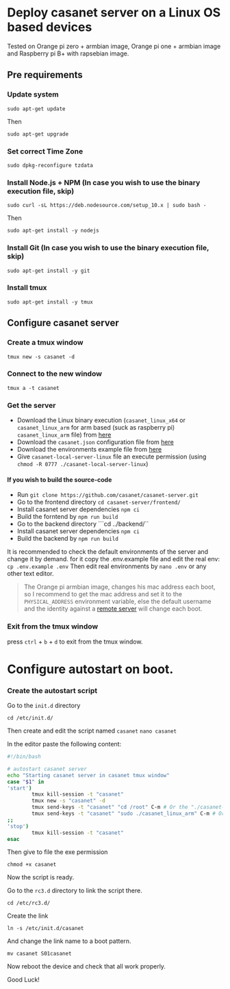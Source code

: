 # Deploy casanet server on a Linux OS based devices

Tested on Orange  pi zero + armbian image, Orange pi one + armbian image and Raspberry pi B+ with rapsebian image.

## Pre requirements

### Update system 
```sudo apt-get update``` 

Then

```sudo apt-get upgrade``` 

### Set correct Time Zone
```sudo dpkg-reconfigure tzdata``` 

### Install Node.js + NPM (In case you wish to use the binary execution file, skip)
```sudo curl -sL https://deb.nodesource.com/setup_10.x | sudo bash -``` 

Then

```sudo apt-get install -y nodejs```

### Install Git (In case you wish to use the binary execution file, skip)
```sudo apt-get install -y git```

### Install tmux 

```sudo apt-get install -y tmux```


## Configure casanet server

### Create a tmux window
```tmux new -s casanet -d```
### Connect to the new window
```tmux a -t casanet```
### Get the server
- Download the Linux binary execution (`casanet_linux_x64` or `casanet_linux_arm` for arm based (suck as raspberry pi) `casanet_linux_arm` file) from [here](https://github.com/casanet/casanet-server/releases)
- Download the `casanet.json` configuration file from [here](https://github.com/casanet/casanet-server/releases)
- Download the environments example file from [here](https://github.com/casanet/casanet-server/releases)
- Give `casanet-local-server-linux` file an execute permission (using `chmod -R 0777 ./casanet-local-server-linux`)

#### If you wish to build the source-code
- Run ```git clone https://github.com/casanet/casanet-server.git```
- Go to the frontend directory ```cd casanet-server/frontend/```
- Install casanet server dependencies ```npm ci```
- Build the forntend by ```npm run build```
- Go to the backend directory ```cd ../backend/``
- Install casanet server dependencies ```npm ci```
- Build the backend by ```npm run build```

It is recommended to check the default environments of the server and change it by demand.
for it copy the .env.example file and edit the real env:
```cp .env.example .env```
Then edit real environments by ```nano .env``` or any other text editor.

> The Orange pi armbian image, changes his mac address each boot, so I recommend to get the mac address and set it to the `PHYSICAL_ADDRESS` environment variable, else the default username and the identity against a [remote server](https://github.com/casanet/remote-server) will change each boot.

### Exit from the tmux window
press `ctrl` + `b` + `d` to exit from the tmux window.

# Configure autostart on boot.
### Create the autostart script
Go to the `init.d` directory

```cd /etc/init.d/```

Then create and edit the script named `casanet`
```nano casanet```

In the editor paste the following content:
```bash
#!/bin/bash

# autostart casanet server 
echo "Starting casanet server in casanet tmux window" 
case "$1" in 
'start') 
        tmux kill-session -t "casanet" 
        tmux new -s "casanet" -d 
        tmux send-keys -t "casanet" "cd /root" C-m # Or the "./casanet-server/backend" if you use the source-code 
        tmux send-keys -t "casanet" "sudo ./casanet_linux_arm" C-m # Or casanet_linux_x64 or the "node ./dist/index.js" if you use the source-code
;; 
'stop')  
        tmux kill-session -t "casanet" 
esac 
```
Then give to file the exe permission 

```chmod +x casanet```

Now the script is ready.

Go to the `rc3.d` directory to link the script there.

```cd /etc/rc3.d/```

Create the link 

```ln -s /etc/init.d/casanet```

And change the link name to a boot pattern.

```mv casanet S01casanet```

Now reboot the device and check that all work properly. 

Good Luck!



